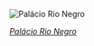
![Palácio Rio Negro](https://upload.wikimedia.org/wikipedia/commons/thumb/f/f8/President%27s_Summer_home%2C_Rio_Negro_Palace%2C_Petr%C3%B3polis%2C_Rio_de_Janeiro.jpg/825px-President%27s_Summer_home%2C_Rio_Negro_Palace%2C_Petr%C3%B3polis%2C_Rio_de_Janeiro.jpg)

*[Palácio Rio Negro](https://wikipedia.org/wiki/File:President%27s_Summer_home,_Rio_Negro_Palace,_Petr%C3%B3polis,_Rio_de_Janeiro.jpg)*
